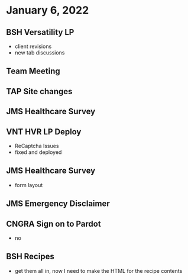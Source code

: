 # January 6, 2022

## BSH Versatility LP
- client revisions
- new tab discussions

## Team Meeting

## TAP Site changes

## JMS Healthcare Survey

## VNT HVR LP Deploy
- ReCaptcha Issues
- fixed and deployed

## JMS Healthcare Survey
- form layout

## JMS Emergency Disclaimer

## CNGRA Sign on to Pardot
- no

## BSH Recipes
- get them all in, now I need to make the HTML for the recipe contents
